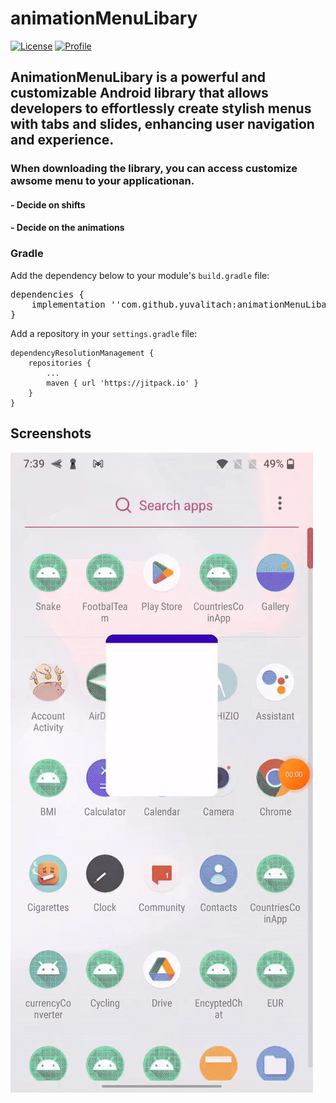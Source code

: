 # animationMenuLibary

<p align="left">
  <a href="https://jitpack.io/#yuvalitach/ZoomInSplashLibary/1.0"><img alt="License" src="https://badgen.net/badge/Jitpack/1.0/orange?icon=github"/></a>
  <a href="https://github.com/yuvalitach"><img alt="Profile" src="https://badgen.net/badge/Github/yuvalitach/green?icon=github"/></a>
</p>

## AnimationMenuLibary is a powerful and customizable Android library that allows developers to effortlessly create stylish menus with tabs and slides, enhancing user navigation and experience.


### When downloading the library, you can access customize awsome menu to your applicationan.
#### - Decide on shifts
#### - Decide on the animations

<h3>Gradle</h3>
<p dir="auto">Add the dependency below to your module's <code>build.gradle</code> file:</p>
<p></p>
<pre><span class="pl-en">dependencies</span> {
    implementation <span class="pl-s"><span class="pl-pds">'</span>'com.github.yuvalitach:animationMenuLibary:-SNAPSHOT'<span class="pl-pds">'</span></span>
}</pre>

<p dir="auto">Add a repository in your <code>settings.gradle</code> file:</p>
<pre class="notranslate"><code>dependencyResolutionManagement {
    repositories {
        ...
        maven { url 'https://jitpack.io' }
    }
}
</code></pre>

## Screenshots
![](https://github.com/yuvalitach/animationMenuLibary/blob/master/Gif/ezgif.com-gif-to-mp4.gif)

<div>
  <img src="https://user-images.githubusercontent.com/62293320/235295888-9ee756ad-22c9-45c9-8516-0208d…
